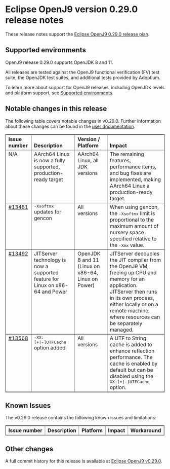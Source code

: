 <!--
* Copyright (c) 2021, 2021 IBM Corp. and others
*
* This program and the accompanying materials are made
* available under the terms of the Eclipse Public License 2.0
* which accompanies this distribution and is available at
* https://www.eclipse.org/legal/epl-2.0/ or the Apache
* License, Version 2.0 which accompanies this distribution and
* is available at https://www.apache.org/licenses/LICENSE-2.0.
*
* This Source Code may also be made available under the
* following Secondary Licenses when the conditions for such
* availability set forth in the Eclipse Public License, v. 2.0
* are satisfied: GNU General Public License, version 2 with
* the GNU Classpath Exception [1] and GNU General Public
* License, version 2 with the OpenJDK Assembly Exception [2].
*
* [1] https://www.gnu.org/software/classpath/license.html
* [2] https://openjdk.org/legal/assembly-exception.html
*
* SPDX-License-Identifier: EPL-2.0 OR Apache-2.0 OR GPL-2.0 WITH
* Classpath-exception-2.0 OR LicenseRef-GPL-2.0 WITH Assembly-exception
-->

# Eclipse OpenJ9 version 0.29.0 release notes

These release notes support the [Eclipse OpenJ9 0.29.0 release plan](https://projects.eclipse.org/projects/technology.openj9/releases/0.29.0/plan).

## Supported environments

OpenJ9 release 0.29.0 supports OpenJDK 8 and 11.

All releases are tested against the OpenJ9 functional verification (FV) test suite, the OpenJDK test suites, and additional tests provided by Adoptium.

To learn more about support for OpenJ9 releases, including OpenJDK levels and platform support, see [Supported environments](https://eclipse.org/openj9/docs/openj9_support/index.html).

## Notable changes in this release

The following table covers notable changes in v0.29.0. Further information about these changes can be found in the [user documentation](https://www.eclipse.org/openj9/docs/version0.29/).

<table cellpadding="4" cellspacing="0" summary="" width="100%" rules="all" frame="border" border="1"><thead align="left">
<tr valign="bottom">
<th valign="bottom">Issue number</th>
<th valign="bottom">Description</th>
<th valign="bottom">Version / Platform</th>
<th valign="bottom">Impact</th>
</tr>
</thead>
<tbody>

<tr><td valign="top">N/A</td>
<td valign="top">AArch64 Linux is now a fully supported, production-ready target</td>
<td valign="top">AArch64 Linux, all JDK versions</td>
<td valign="top">The remaining features, performance items, and bug fixes are implemented, making AArch64 Linux a production-ready target.</td>
</tr>

<tr><td valign="top"><a href="https://github.com/eclipse-openj9/openj9/pull/13481">#13481</a></td>
<td valign="top"><tt>-Xsoftmx</tt> updates for gencon</td>
<td valign="top">All versions</td>
<td valign="top">When using gencon, the <tt>-Xsoftmx</tt> limit is proportional to the maximum amount of nursery space specified relative to the <tt>-Xmx</tt> value.</td>
</tr>

<tr><td valign="top"><a href="https://github.com/eclipse-openj9/openj9/pull/13492">#13492</a></td>
<td valign="top">JITServer technology is now a supported feature for Linux on x86-64 and Power</td>
<td valign="top">OpenJDK 8 and 11 (Linux on x86-64, Linux on Power)</td>
<td valign="top">JITServer decouples the JIT compiler from the OpenJ9 VM, freeing up CPU and memory for an application. JITServer then runs in its own process, either locally or on a remote machine, where resources can be separately managed.</td>
</tr>

<tr><td valign="top"><a href="https://github.com/eclipse-openj9/openj9/pull/13568">#13568</a></td>
<td valign="top"><tt>-XX:[+|-]UTFCache</tt> option added</td>
<td valign="top">All versions</td>
<td valign="top">A UTF to String cache is added to enhance reflection performance. The cache is enabled by default but can be disabled using the <tt>-XX:[+|-]UTFCache</tt> option.</td>
</tr>

</tbody>
</table>

## Known Issues

The v0.29.0 release contains the following known issues and limitations:

<table cellpadding="4" cellspacing="0" summary="" width="100%" rules="all" frame="border" border="1">
<thead align="left">
<tr valign="bottom">
<th valign="bottom">Issue number</th>
<th valign="bottom">Description</th>
<th valign="bottom">Platform</th>
<th valign="bottom">Impact</th>
<th valign="bottom">Workaround</th>
</tr>
</thead>
<tbody>

</tbody>
</table>

## Other changes

A full commit history for this release is available at [Eclipse OpenJ9 v0.29.0](https://github.com/eclipse-openj9/openj9/releases/tag/openj9-0.29.0).
